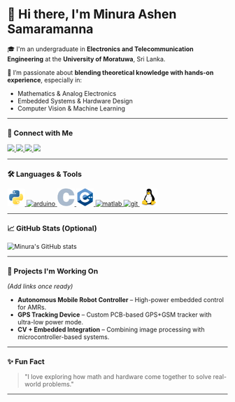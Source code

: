 # 👋 Hi there, I'm Minura Ashen Samaramanna

🎓 I'm an undergraduate in **Electronics and Telecommunication Engineering** at the **University of Moratuwa**, Sri Lanka.

🔬 I’m passionate about **blending theoretical knowledge with hands-on experience**, especially in:
- Mathematics & Analog Electronics
- Embedded Systems & Hardware Design
- Computer Vision & Machine Learning

---

### 🔗 Connect with Me

<p align="left">
  <a href="https://linkedin.com/in/minuraashen" target="_blank">
    <img src="https://img.shields.io/badge/-Minura%20Ashen-blue?style=flat&logo=Linkedin&logoColor=white"/>
  </a>
  <a href="https://facebook.com/minura.ashen.samaramanna" target="_blank">
    <img src="https://img.shields.io/badge/-Minura%20Ashen-1877F2?style=flat&logo=facebook&logoColor=white"/>
  </a>
  <a href="https://instagram.com/_minura_ashen_" target="_blank">
    <img src="https://img.shields.io/badge/-@_minura_ashen_-E4405F?style=flat&logo=Instagram&logoColor=white"/>
  </a>
  <a href="https://www.hackerrank.com/minuraashensama1" target="_blank">
    <img src="https://img.shields.io/badge/-HackerRank-2EC866?style=flat&logo=HackerRank&logoColor=white"/>
  </a>
</p>

---

### 🛠️ Languages & Tools

<p align="left">
  <a href="https://www.python.org" target="_blank">
    <img src="https://raw.githubusercontent.com/devicons/devicon/master/icons/python/python-original.svg" alt="python" width="40" height="40"/>
  </a>
  <a href="https://www.arduino.cc/" target="_blank">
    <img src="https://cdn.worldvectorlogo.com/logos/arduino-1.svg" alt="arduino" width="40" height="40"/>
  </a>
  <a href="https://www.cprogramming.com/" target="_blank">
    <img src="https://raw.githubusercontent.com/devicons/devicon/master/icons/c/c-original.svg" alt="c" width="40" height="40"/>
  </a>
  <a href="https://www.w3schools.com/cpp/" target="_blank">
    <img src="https://raw.githubusercontent.com/devicons/devicon/master/icons/cplusplus/cplusplus-original.svg" alt="cplusplus" width="40" height="40"/>
  </a>
  <a href="https://www.mathworks.com/" target="_blank">
    <img src="https://upload.wikimedia.org/wikipedia/commons/2/21/Matlab_Logo.png" alt="matlab" width="40" height="40"/>
  </a>
  <a href="https://git-scm.com/" target="_blank">
    <img src="https://www.vectorlogo.zone/logos/git-scm/git-scm-icon.svg" alt="git" width="40" height="40"/>
  </a>
  <a href="https://www.linux.org/" target="_blank">
    <img src="https://raw.githubusercontent.com/devicons/devicon/master/icons/linux/linux-original.svg" alt="linux" width="40" height="40"/>
  </a>
</p>

---

### 📈 GitHub Stats (Optional)

<p align="left">
  <img src="https://github-readme-stats.vercel.app/api?username=minuraashen&show_icons=true&theme=default" alt="Minura's GitHub stats" />
</p>

---

### 🚀 Projects I'm Working On
*(Add links once ready)*  
- **Autonomous Mobile Robot Controller** – High-power embedded control for AMRs.  
- **GPS Tracking Device** – Custom PCB-based GPS+GSM tracker with ultra-low power mode.  
- **CV + Embedded Integration** – Combining image processing with microcontroller-based systems.

---

### ✨ Fun Fact
> "I love exploring how math and hardware come together to solve real-world problems."

---
